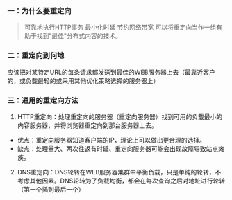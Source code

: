 ### 一：为什么要重定向
> 可靠地执行HTTP事务
> 最小化时延
> 节约网络带宽
可以将重定向当作一组有助于找到"最佳"分布式内容的技术。

### 二：重定向到何地
应该把对某特定URL的每条请求都发送到最佳的WEB服务器上去（最靠近客户的，或负载最轻的或采用其他优化策略选择的服务器上）

### 三：通用的重定向方法
1. HTTP重定向：处理重定向的服务器（重定向服务器）找到可用的负载最小的内容服务器，并将浏览器重定向到那台服务器上去。
- 优点：重定向服务器知道客户端的IP，理论上可以做出更合理的选择。
- 缺点：处理量大、两次往返有时延、重定向服务器可能会出现故障导致站点瘫痪。

2. DNS重定向：DNS轮转在WEB服务器集群中平衡负载，只是单纯的轮转，不考虑其他因素。DNS轮转为了负载均衡，都会在每次查询之后对地址进行轮转（第一个插到最后一个）